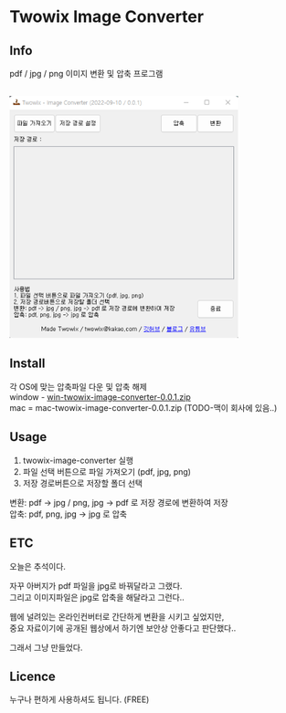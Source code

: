 # Twowix Image Converter

## Info
pdf / jpg / png 이미지 변환 및 압축 프로그램  
<img src="preview.png" width="400px" style="margin-top:30px" alt="RubberDuck"></img>

## Install
각 OS에 맞는 압축파일 다운 및 압축 해제  
window - [win-twowix-image-converter-0.0.1.zip](https://github.com/twowix/img-converter/raw/main/win-twowix-image-converter-0.0.1.zip)  
mac = mac-twowix-image-converter-0.0.1.zip (TODO-맥이 회사에 있음..)

## Usage
1. twowix-image-converter 실행
2. 파일 선택 버튼으로 파일 가져오기 (pdf, jpg, png)
3. 저장 경로버튼으로 저장할 폴더 선택  

변환: pdf -> jpg / png, jpg -> pdf 로 저장 경로에 변환하여 저장  
압축: pdf, png, jpg -> jpg 로 압축

## ETC
오늘은 추석이다.  

자꾸 아버지가 pdf 파일을 jpg로 바꿔달라고 그랬다.  
그리고 이미지파일은 jpg로 압축을 해달라고 그런다..

웹에 널려있는 온라인컨버터로 간단하게 변환을 시키고 싶었지만,  
중요 자료이기에 공개된 웹상에서 하기엔 보안상 안좋다고 판단했다..

그래서 그냥 만들었다.

## Licence
누구나 편하게 사용하셔도 됩니다. (FREE)
